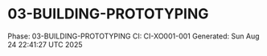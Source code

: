 # 03-BUILDING-PROTOTYPING
Phase: 03-BUILDING-PROTOTYPING
CI: CI-XO001-001
Generated: Sun Aug 24 22:41:27 UTC 2025
